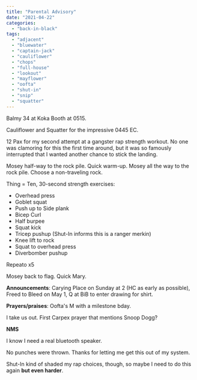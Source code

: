 ```yaml
---
title: "Parental Advisory"
date: "2021-04-22"
categories: 
  - "back-in-black"
tags: 
  - "adjacent"
  - "bluewater"
  - "captain-jack"
  - "cauliflower"
  - "chops"
  - "full-house"
  - "lookout"
  - "mayflower"
  - "oofta"
  - "shut-in"
  - "snip"
  - "squatter"
---
```


Balmy 34 at Koka Booth at 0515.

Cauliflower and Squatter for the impressive 0445 EC.

12 Pax for my second attempt at a gangster rap strength workout. No one was clamoring for this the first time around, but it was so famously interrupted that I wanted another chance to stick the landing.

Mosey half-way to the rock pile. Quick warm-up. Mosey all the way to the rock pile. Choose a non-traveling rock.

Thing = Ten, 30-second strength exercises:

- Overhead press
- Goblet squat
- Push up to Side plank
- Bicep Curl
- Half burpee
- Squat kick
- Tricep pushup (Shut-In informs this is a ranger merkin)
- Knee lift to rock
- Squat to overhead press
- Diverbomber pushup

Repeato x5

Mosey back to flag. Quick Mary.

**Announcements**: Carying Place on Sunday at 2 (HC as early as possible), Freed to Bleed on May 1, Q at BiB to enter drawing for shirt.

**Prayers/praises**: Oofta's M with a milestone bday.

I take us out. First Carpex prayer that mentions Snoop Dogg?

**NMS**

I know I need a real bluetooth speaker.

No punches were thrown. Thanks for letting me get this out of my system.

Shut-In kind of shaded my rap choices, though, so maybe I need to do this again **but even harder**.
